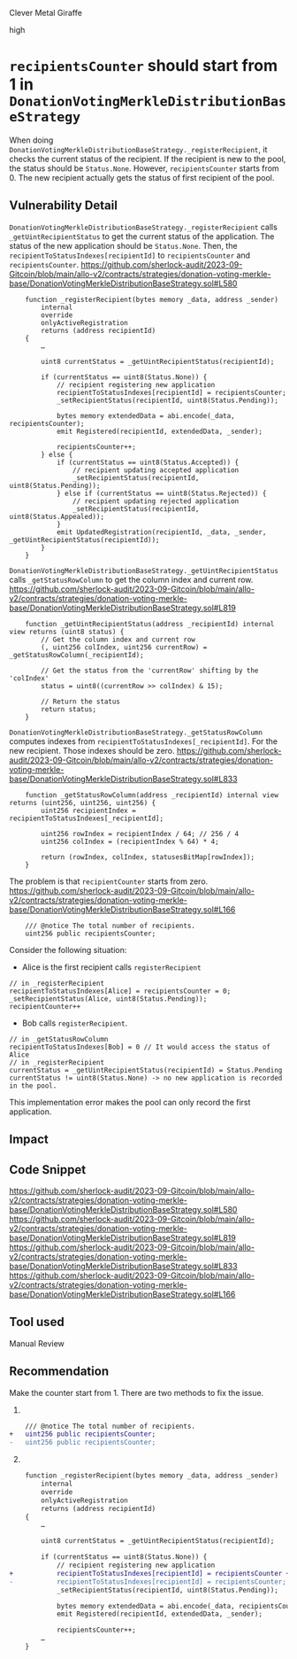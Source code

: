 Clever Metal Giraffe

high

# `recipientsCounter` should start from 1 in `DonationVotingMerkleDistributionBaseStrategy`

When doing `DonationVotingMerkleDistributionBaseStrategy._registerRecipient`, it checks the current status of the recipient. If the recipient is new to the pool, the status should be `Status.None`. However, `recipientsCounter` starts from 0. The new recipient actually gets the status of first recipient of the pool.

## Vulnerability Detail

`DonationVotingMerkleDistributionBaseStrategy._registerRecipient` calls `_getUintRecipientStatus` to get the current status of the application. The status of the new application should be `Status.None`. Then, the `recipientToStatusIndexes[recipientId]`  to `recipientsCounter` and `recipientsCounter`.
https://github.com/sherlock-audit/2023-09-Gitcoin/blob/main/allo-v2/contracts/strategies/donation-voting-merkle-base/DonationVotingMerkleDistributionBaseStrategy.sol#L580
```solidity
    function _registerRecipient(bytes memory _data, address _sender)
        internal
        override
        onlyActiveRegistration
        returns (address recipientId)
    {
        …

        uint8 currentStatus = _getUintRecipientStatus(recipientId);

        if (currentStatus == uint8(Status.None)) {
            // recipient registering new application
            recipientToStatusIndexes[recipientId] = recipientsCounter;
            _setRecipientStatus(recipientId, uint8(Status.Pending));

            bytes memory extendedData = abi.encode(_data, recipientsCounter);
            emit Registered(recipientId, extendedData, _sender);

            recipientsCounter++;
        } else {
            if (currentStatus == uint8(Status.Accepted)) {
                // recipient updating accepted application
                _setRecipientStatus(recipientId, uint8(Status.Pending));
            } else if (currentStatus == uint8(Status.Rejected)) {
                // recipient updating rejected application
                _setRecipientStatus(recipientId, uint8(Status.Appealed));
            }
            emit UpdatedRegistration(recipientId, _data, _sender, _getUintRecipientStatus(recipientId));
        }
    }
```

`DonationVotingMerkleDistributionBaseStrategy._getUintRecipientStatus` calls `_getStatusRowColumn` to get the column index and current row.
https://github.com/sherlock-audit/2023-09-Gitcoin/blob/main/allo-v2/contracts/strategies/donation-voting-merkle-base/DonationVotingMerkleDistributionBaseStrategy.sol#L819
```solidity
    function _getUintRecipientStatus(address _recipientId) internal view returns (uint8 status) {
        // Get the column index and current row
        (, uint256 colIndex, uint256 currentRow) = _getStatusRowColumn(_recipientId);

        // Get the status from the 'currentRow' shifting by the 'colIndex'
        status = uint8((currentRow >> colIndex) & 15);

        // Return the status
        return status;
    }
```

`DonationVotingMerkleDistributionBaseStrategy._getStatusRowColumn` computes indexes from `recipientToStatusIndexes[_recipientId]`. For the new recipient. Those indexes should be zero.
https://github.com/sherlock-audit/2023-09-Gitcoin/blob/main/allo-v2/contracts/strategies/donation-voting-merkle-base/DonationVotingMerkleDistributionBaseStrategy.sol#L833
```solidity
    function _getStatusRowColumn(address _recipientId) internal view returns (uint256, uint256, uint256) {
        uint256 recipientIndex = recipientToStatusIndexes[_recipientId];

        uint256 rowIndex = recipientIndex / 64; // 256 / 4
        uint256 colIndex = (recipientIndex % 64) * 4;

        return (rowIndex, colIndex, statusesBitMap[rowIndex]);
    }
```

The problem is that `recipientCounter` starts from zero.
https://github.com/sherlock-audit/2023-09-Gitcoin/blob/main/allo-v2/contracts/strategies/donation-voting-merkle-base/DonationVotingMerkleDistributionBaseStrategy.sol#L166
```solidity
    /// @notice The total number of recipients.
    uint256 public recipientsCounter;
```

Consider the following situation:
* Alice is the first recipient calls `registerRecipient`
```solidity
// in _registerRecipient
recipientToStatusIndexes[Alice] = recipientsCounter = 0;
_setRecipientStatus(Alice, uint8(Status.Pending));
recipientCounter++
```
* Bob calls `registerRecipient`.
```solidity
// in _getStatusRowColumn
recipientToStatusIndexes[Bob] = 0 // It would access the status of Alice
// in _registerRecipient
currentStatus = _getUintRecipientStatus(recipientId) = Status.Pending
currentStatus != uint8(Status.None) -> no new application is recorded in the pool.
```

This implementation error makes the pool can only record the first application.

## Impact

## Code Snippet

https://github.com/sherlock-audit/2023-09-Gitcoin/blob/main/allo-v2/contracts/strategies/donation-voting-merkle-base/DonationVotingMerkleDistributionBaseStrategy.sol#L580
https://github.com/sherlock-audit/2023-09-Gitcoin/blob/main/allo-v2/contracts/strategies/donation-voting-merkle-base/DonationVotingMerkleDistributionBaseStrategy.sol#L819
https://github.com/sherlock-audit/2023-09-Gitcoin/blob/main/allo-v2/contracts/strategies/donation-voting-merkle-base/DonationVotingMerkleDistributionBaseStrategy.sol#L833
https://github.com/sherlock-audit/2023-09-Gitcoin/blob/main/allo-v2/contracts/strategies/donation-voting-merkle-base/DonationVotingMerkleDistributionBaseStrategy.sol#L166

## Tool used

Manual Review

## Recommendation

Make the counter start from 1. There are two methods to fix the  issue.

1.
```diff
    /// @notice The total number of recipients.
+   uint256 public recipientsCounter;
-   uint256 public recipientsCounter;
```

2.
```diff
    function _registerRecipient(bytes memory _data, address _sender)
        internal
        override
        onlyActiveRegistration
        returns (address recipientId)
    {
        …

        uint8 currentStatus = _getUintRecipientStatus(recipientId);

        if (currentStatus == uint8(Status.None)) {
            // recipient registering new application
+           recipientToStatusIndexes[recipientId] = recipientsCounter + 1;
-           recipientToStatusIndexes[recipientId] = recipientsCounter;
            _setRecipientStatus(recipientId, uint8(Status.Pending));

            bytes memory extendedData = abi.encode(_data, recipientsCounter);
            emit Registered(recipientId, extendedData, _sender);

            recipientsCounter++;
        …
    }
```